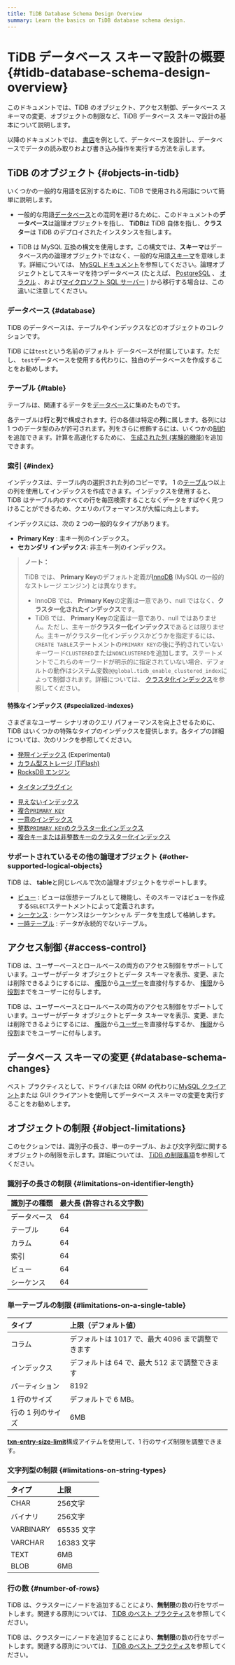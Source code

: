 ```yaml
---
title: TiDB Database Schema Design Overview
summary: Learn the basics on TiDB database schema design.
---
```


# TiDB データベース スキーマ設計の概要 {#tidb-database-schema-design-overview}

このドキュメントでは、TiDB のオブジェクト、アクセス制御、データベース スキーマの変更、オブジェクトの制限など、TiDB データベース スキーマ設計の基本について説明します。

以降のドキュメントでは、 [書店](/develop/dev-guide-bookshop-schema-design.md)を例として、データベースを設計し、データベースでデータの読み取りおよび書き込み操作を実行する方法を示します。

## TiDB のオブジェクト {#objects-in-tidb}

いくつかの一般的な用語を区別するために、TiDB で使用される用語について簡単に説明します。

-   一般的な用語[データベース](https://en.wikipedia.org/wiki/Database)との混同を避けるために、このドキュメントの**データベース**は論理オブジェクトを指し、 <strong>TiDB</strong>は TiDB 自体を指し、<strong>クラスター</strong>は TiDB のデプロイされたインスタンスを指します。

-   TiDB は MySQL 互換の構文を使用します。この構文では、**スキーマ**はデータベース内の論理オブジェクトではなく、一般的な用語[スキーマ](https://en.wiktionary.org/wiki/schema)を意味します。詳細については、 [MySQL ドキュメント](https://dev.mysql.com/doc/refman/8.0/en/create-database.html)を参照してください。論理オブジェクトとしてスキーマを持つデータベース (たとえば、 [PostgreSQL](https://www.postgresql.org/docs/current/ddl-schemas.html) 、 [オラクル](https://docs.oracle.com/en/database/oracle/oracle-database/21/tdddg/creating-managing-schema-objects.html) 、および[マイクロソフト SQL サーバー](https://docs.microsoft.com/en-us/sql/relational-databases/security/authentication-access/create-a-database-schema?view=sql-server-ver15) ) から移行する場合は、この違いに注意してください。

### データベース {#database}

TiDB のデータベースは、テーブルやインデックスなどのオブジェクトのコレクションです。

TiDB には`test`という名前のデフォルト データベースが付属しています。ただし、 `test`データベースを使用する代わりに、独自のデータベースを作成することをお勧めします。

### テーブル {#table}

テーブルは、関連するデータを[データベース](#database)に集めたものです。

各テーブルは**行**と<strong>列</strong>で構成されます。行の各値は特定の<strong>列</strong>に属します。各列には 1 つのデータ型のみが許可されます。列をさらに修飾するには、いくつかの[制約](/constraints.md)を追加できます。計算を高速化するために、 [生成された列 (実験的機能)](/generated-columns.md)を追加できます。

### 索引 {#index}

インデックスは、テーブル内の選択された列のコピーです。 1 の[テーブル](#table)つ以上の列を使用してインデックスを作成できます。インデックスを使用すると、TiDB はテーブル内のすべての行を毎回検索することなくデータをすばやく見つけることができるため、クエリのパフォーマンスが大幅に向上します。

インデックスには、次の 2 つの一般的なタイプがあります。

-   **Primary Key** : 主キー列のインデックス。
-   **セカンダリ インデックス**: 非主キー列のインデックス。

> **ノート：**
>
> TiDB では、 **Primary Key**のデフォルト定義が[InnoDB](https://mariadb.com/kb/en/innodb/) (MySQL の一般的なストレージ エンジン) とは異なります。
>
> -   InnoDB では、 **Primary Key**の定義は一意であり、null ではなく、<strong>クラスター化されたインデックス</strong>です。
> -   TiDB では、 **Primary Key**の定義は一意であり、null ではありません。ただし、主キーが<strong>クラスター化インデックス</strong>であるとは限りません。主キーがクラスター化インデックスかどうかを指定するには、 `CREATE TABLE`ステートメントの`PRIMARY KEY`の後に予約されていないキーワード`CLUSTERED`または`NONCLUSTERED`を追加します。ステートメントでこれらのキーワードが明示的に指定されていない場合、デフォルトの動作はシステム変数`@@global.tidb_enable_clustered_index`によって制御されます。詳細については、 [クラスタ化インデックス](/clustered-indexes.md)を参照してください。

#### 特殊なインデックス {#specialized-indexes}

さまざまなユーザー シナリオのクエリ パフォーマンスを向上させるために、TiDB はいくつかの特殊なタイプのインデックスを提供します。各タイプの詳細については、次のリンクを参照してください。

-   [発現インデックス](/sql-statements/sql-statement-create-index.md#expression-index) (Experimental)
-   [カラム型ストレージ (TiFlash)](/tiflash/tiflash-overview.md)
-   [RocksDB エンジン](/storage-engine/rocksdb-overview.md)

<CustomContent platform="tidb">

-   [タイタンプラグイン](/storage-engine/titan-overview.md)

</CustomContent>

-   [見えないインデックス](/sql-statements/sql-statement-add-index.md)
-   [複合`PRIMARY KEY`](/constraints.md#primary-key)
-   [一意のインデックス](/constraints.md#unique-key)
-   [整数`PRIMARY KEY`のクラスター化インデックス](/constraints.md)
-   [複合キーまたは非整数キーのクラスター化インデックス](/constraints.md)

### サポートされているその他の論理オブジェクト {#other-supported-logical-objects}

TiDB は、 **table**と同じレベルで次の論理オブジェクトをサポートします。

-   [ビュー](/views.md) : ビューは仮想テーブルとして機能し、そのスキーマはビューを作成する`SELECT`ステートメントによって定義されます。
-   [シーケンス](/sql-statements/sql-statement-create-sequence.md) : シーケンスはシーケンシャル データを生成して格納します。
-   [一時テーブル](/temporary-tables.md) : データが永続的でないテーブル。

## アクセス制御 {#access-control}

<CustomContent platform="tidb">

TiDB は、ユーザーベースとロールベースの両方のアクセス制御をサポートしています。ユーザーがデータ オブジェクトとデータ スキーマを表示、変更、または削除できるようにするには、 [権限](/privilege-management.md)から[ユーザー](/user-account-management.md)を直接付与するか、 [権限](/privilege-management.md)から[役割](/role-based-access-control.md)までをユーザーに付与します。

</CustomContent>

<CustomContent platform="tidb-cloud">

TiDB は、ユーザーベースとロールベースの両方のアクセス制御をサポートしています。ユーザーがデータ オブジェクトとデータ スキーマを表示、変更、または削除できるようにするには、 [権限](https://docs.pingcap.com/tidb/stable/privilege-management)から[ユーザー](https://docs.pingcap.com/tidb/stable/user-account-management)を直接付与するか、 [権限](https://docs.pingcap.com/tidb/stable/privilege-management)から[役割](https://docs.pingcap.com/tidb/stable/role-based-access-control)までをユーザーに付与します。

</CustomContent>

## データベース スキーマの変更 {#database-schema-changes}

ベスト プラクティスとして、ドライバまたは ORM の代わりに[MySQL クライアント](https://dev.mysql.com/doc/refman/8.0/en/mysql.html)または GUI クライアントを使用してデータベース スキーマの変更を実行することをお勧めします。

## オブジェクトの制限 {#object-limitations}

このセクションでは、識別子の長さ、単一のテーブル、および文字列型に関するオブジェクトの制限を示します。詳細については、 [TiDB の制限事項](/tidb-limitations.md)を参照してください。

### 識別子の長さの制限 {#limitations-on-identifier-length}

| 識別子の種類 | 最大長 (許容される文字数) |
| :----- | :------------- |
| データベース | 64             |
| テーブル   | 64             |
| カラム    | 64             |
| 索引     | 64             |
| ビュー    | 64             |
| シーケンス  | 64             |

### 単一テーブルの制限 {#limitations-on-a-single-table}

| タイプ        | 上限（デフォルト値）                     |
| :--------- | :----------------------------- |
| コラム        | デフォルトは 1017 で、最大 4096 まで調整できます |
| インデックス     | デフォルトは 64 で、最大 512 まで調整できます    |
| パーティション    | 8192                           |
| 1 行のサイズ    | デフォルトで 6 MB。                   |
| 行の 1 列のサイズ | 6MB                            |

<CustomContent platform="tidb">

[**txn-entry-size-limit**](/tidb-configuration-file.md#txn-entry-size-limit-new-in-v50)構成アイテムを使用して、1 行のサイズ制限を調整できます。

</CustomContent>

### 文字列型の制限 {#limitations-on-string-types}

| タイプ       | 上限       |
| :-------- | :------- |
| CHAR      | 256文字    |
| バイナリ      | 256文字    |
| VARBINARY | 65535 文字 |
| VARCHAR   | 16383 文字 |
| TEXT      | 6MB      |
| BLOB      | 6MB      |

### 行の数 {#number-of-rows}

<CustomContent platform="tidb">

TiDB は、クラスターにノードを追加することにより、**無制限**の数の行をサポートします。関連する原則については、 [TiDB のベスト プラクティス](/best-practices/tidb-best-practices.md)を参照してください。

</CustomContent>

<CustomContent platform="tidb-cloud">

TiDB は、クラスターにノードを追加することにより、**無制限**の数の行をサポートします。関連する原則については、 [TiDB のベスト プラクティス](https://docs.pingcap.com/tidb/stable/tidb-best-practices)を参照してください。

</CustomContent>
